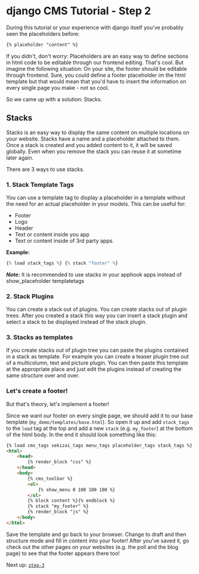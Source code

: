 django CMS Tutorial - Step 2
============================
During this tutorial or your experience with django itself you've probably seen the placeholders before:

```html
{% placeholder "content" %}
```

If you didn't, don't worry: Placeholders are an easy way to define sections in html code to be editable through our frontend editing. That's cool. But imagine the following situation: On your site, the footer should be editable through frontend. Sure, you could define a footer placeholder im the html template but that would mean that you'd have to insert the information on every single page you make - not so cool.

So we came up with a solution: Stacks.

Stacks
------

Stacks is an easy way to display the same content on multiple locations on your website. Stacks have a name and a placeholder attached to them. Once a stack is created and you added content to it, it will be saved globally. Even when you remove the stack you can reuse it at sometime later again.

There are 3 ways to use stacks.

### 1. Stack Template Tags	
You can use a template tag to display a placeholder in a template without the need for an actual placeholder in your models. This can be useful for:

* Footer
* Logo
* Header
* Text or content inside you app
* Text or content inside of 3rd party apps.
	
**Example:**
	
```python
{% load stack_tags %} {% stack "footer" %}
```
	
***Note:*** It is recommended to use stacks in your apphook apps instead of show_placeholder templatetags

### 2. Stack Plugins

You can create a stack out of plugins. You can create stacks out of plugin trees. After you created a stack this way you can insert a stack plugin and select a stack to be displayed instead of the stack plugin.

### 3. Stacks as templates

If you create stacks out of plugin tree you can paste the plugins contained in a stack as template. For example you can create a teaser plugin tree out of a multicolumn, text and picture plugin. You can then paste this template at the appropriate place and just edit the plugins instead of creating the same structure over and over.

### Let's create a footer!

But that's theory, let's implement a footer!

Since we want our footer on every single page, we should add it to our base template (`my_demo/templates/base.html`). So open it up and add `stack_tags` to the `load` tag at the top and add a new `stack` (e.g. `my_footer`) at the bottom of the html body. In the end it should look something like this:

```html
{% load cms_tags sekizai_tags menu_tags placeholder_tags stack_tags %}
<html>
    <head>
        {% render_block "css" %}
    </head>
    <body>
        {% cms_toolbar %}
        <ul>
            {% show_menu 0 100 100 100 %}
        </ul>
        {% block content %}{% endblock %}
		{% stack "my_footer" %}
        {% render_block "js" %}
    </body>
</html>
```

Save the template and go back to your browser. Change to draft and then structure mode and fill in content into your footer! After you've saved it, go check out the other pages on your websites (e.g. the poll and the blog page) to see that the footer appears there too!

Next up: [`step-3`](https://github.com/Chive/djangocms-tutorial/tree/step-3)

